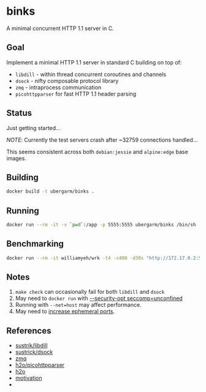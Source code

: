 binks
===
A minimal concurrent HTTP 1.1 server in C.

## Goal
Implement a minimal HTTP 1.1 server in standard C building on top of:

* `libdill` - within thread concurrent coroutines and channels
* `dsock` - nifty composable protocol library
* `zmq` - intraprocess communication
* `picohttpparser` for fast HTTP 1.1 header parsing

## Status
Just getting started...

*NOTE*: Currently the test servers crash after ~32759 connections handled...

This seems consistent across both `debian:jessie` and `alpine:edge` base images.

## Building
```bash
docker build -t ubergarm/binks .
```

## Running
```bash
docker run --rm -it -v `pwd`:/app -p 5555:5555 ubergarm/binks /bin/sh
```

## Benchmarking
```bash
docker run --rm -it williamyeh/wrk -t4 -c400 -d30s "http://172.17.0.2:5555"
```

## Notes
1. `make check` can occasionally fail for both `libdill` and `dsock`
1. May need to `docker run` with [--security-opt seccomp=unconfined](http://stackoverflow.com/questions/35860527/warning-error-disabling-address-space-randomization-operation-not-permitted/35860616)
1. Running with `--net=host` may affect performance.
1. May need to [increase ephemeral ports](https://www.nginx.com/blog/overcoming-ephemeral-port-exhaustion-nginx-plus/).

## References
* [sustrik/libdill](https://github.com/sustrik/libdill)
* [sustrick/dsock](https://github.com/sustrik/dsock)
* [zmq](http://zguide.zeromq.org/page:all#Multithreading-with-ZeroMQ)
* [h2o/picohttpparser](https://github.com/h2o/picohttpparser)
* [h2o](http://blog.kazuhooku.com/2014/11/the-internals-h2o-or-how-to-write-fast.html)
* [motivation](https://github.com/sustrik/libmill/issues/161)
*
